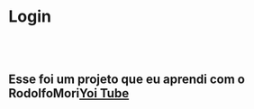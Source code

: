 <h1>Login</h1>
<br>
<br>
<h2>Esse foi um projeto que eu aprendi com o RodolfoMori<a href=https://youtu.be/Q8PNlCt2PSM>Yoi Tube</a></h2>
